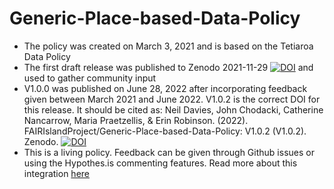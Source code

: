 # Generic-Place-based-Data-Policy
- The policy was created on March 3, 2021 and is based on the Tetiaroa Data Policy
- The first draft release was published to Zenodo 2021-11-29 [![DOI](https://zenodo.org/badge/DOI/10.5281/zenodo.5781442.svg)](https://doi.org/10.5281/zenodo.5781442) and used to gather community input  
- V1.0.0 was published on June 28, 2022 after incorporating feedback given between March 2021 and June 2022. V1.0.2 is the correct DOI for this release. It should be cited as: Neil Davies, John Chodacki, Catherine Nancarrow, Maria Praetzellis, & Erin Robinson. (2022). FAIRIslandProject/Generic-Place-based-Data-Policy: V1.0.2 (V1.0.2). Zenodo. [![DOI](https://zenodo.org/badge/DOI/10.5281/zenodo.6977454.svg)](https://doi.org/10.5281/zenodo.6977454) 
- This is a living policy. Feedback can be given through Github issues or using the Hypothes.is commenting features. Read more about this integration [here](https://fairisland.org/2022/08/09/provide-data-policy-feedback-with-hypothes-is/)
